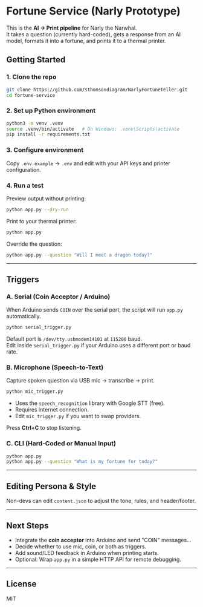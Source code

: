 # Fortune Service (Narly Prototype)

This is the **AI → Print pipeline** for Narly the Narwhal.  
It takes a question (currently hard-coded), gets a response from an AI model, formats it into a fortune, and prints it to a thermal printer.

## Getting Started

### 1. Clone the repo
```bash
git clone https://github.com/sthomsondiagram/NarlyFortuneTeller.git
cd fortune-service
```

### 2. Set up Python environment
```bash
python3 -m venv .venv
source .venv/bin/activate   # On Windows: .venv\Scripts\activate
pip install -r requirements.txt
```

### 3. Configure environment
Copy `.env.example` → `.env` and edit with your API keys and printer configuration.

### 4. Run a test
Preview output without printing:
```bash
python app.py --dry-run
```

Print to your thermal printer:
```bash
python app.py
```

Override the question:
```bash
python app.py --question "Will I meet a dragon today?"
```

---

## Triggers

### A. Serial (Coin Acceptor / Arduino)
When Arduino sends `COIN` over the serial port, the script will run `app.py` automatically.

```bash
python serial_trigger.py
```

Default port is `/dev/tty.usbmodem14101` at `115200` baud.  
Edit inside `serial_trigger.py` if your Arduino uses a different port or baud rate.

### B. Microphone (Speech-to-Text)
Capture spoken question via USB mic → transcribe → print.

```bash
python mic_trigger.py
```

- Uses the `speech_recognition` library with Google STT (free).  
- Requires internet connection.  
- Edit `mic_trigger.py` if you want to swap providers.  

Press **Ctrl+C** to stop listening.

### C. CLI (Hard-Coded or Manual Input)
```bash
python app.py
python app.py --question "What is my fortune for today?"
```

---

## Editing Persona & Style
Non-devs can edit `content.json` to adjust the tone, rules, and header/footer.

---

## Next Steps
- Integrate the **coin acceptor** into Arduino and send "COIN" messages...  
- Decide whether to use mic, coin, or both as triggers.  
- Add sound/LED feedback in Arduino when printing starts.  
- Optional: Wrap `app.py` in a simple HTTP API for remote debugging.

---

## License
MIT

